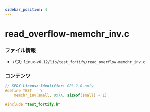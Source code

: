 ```yaml
---
sidebar_position: 4
---
```

# read_overflow-memchr_inv.c

### ファイル情報

- パス: `linux-v6.12/lib/test_fortify/read_overflow-memchr_inv.c`

### コンテンツ

```c
// SPDX-License-Identifier: GPL-2.0-only
#define TEST	\
	memchr_inv(small, 0x7A, sizeof(small) + 1)

#include "test_fortify.h"

```
